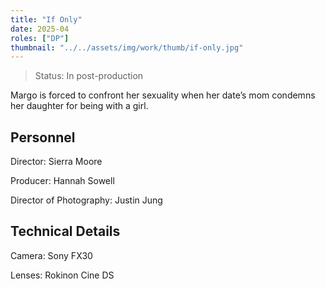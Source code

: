 ```yaml
---
title: "If Only"
date: 2025-04
roles: ["DP"]
thumbnail: "../../assets/img/work/thumb/if-only.jpg"
---
```

> Status: In post-production

Margo is forced to confront her sexuality when her date’s mom condemns her daughter for being with a girl.

## Personnel

Director: Sierra Moore

Producer: Hannah Sowell

Director of Photography: Justin Jung

## Technical Details

Camera: Sony FX30

Lenses: Rokinon Cine DS